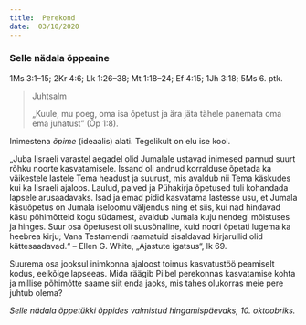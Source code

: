 ```yaml
---
title:  Perekond  
date:  03/10/2020  
---
```


### Selle nädala õppeaine
1Ms 3:1–15; 2Kr 4:6; Lk 1:26–38; Mt 1:18–24; Ef 4:15; 1Jh 3:18; 5Ms 6. ptk.

> <p>Juhtsalm</p>
> „Kuule, mu poeg, oma isa õpetust ja ära jäta tähele panemata oma ema juhatust” (Õp 1:8).

Inimestena _õpime_ (ideaalis) alati. Tegelikult on elu ise kool.

„Juba Iisraeli varastel aegadel olid Jumalale ustavad inimesed pannud suurt rõhku noorte kasvatamisele. Issand oli andnud korralduse õpetada ka väikestele lastele Tema headust ja suurust, mis avaldub nii Tema käskudes kui ka Iisraeli ajaloos. Laulud, palved ja Pühakirja õpetused tuli kohandada lapsele arusaadavaks. Isad ja emad pidid kasvatama lastesse usu, et Jumala käsuõpetus on Jumala iseloomu väljendus ning et siis, kui nad hindavad käsu põhimõtteid kogu südamest, avaldub Jumala kuju nendegi mõistuses ja hinges. Suur osa õpetusest oli suusõnaline, kuid noori õpetati lugema ka heebrea kirju; Vana Testamendi raamatuid sisaldavad kirjarullid olid kättesaadavad.“ – Ellen G. White, „Ajastute igatsus“, lk 69.

Suurema osa jooksul inimkonna ajaloost toimus kasvatustöö peamiselt kodus, eelkõige lapseeas. Mida räägib Piibel perekonnas kasvatamise kohta ja millise põhimõtte saame siit enda jaoks, mis tahes olukorras meie pere juhtub olema?

_Selle nädala õppetükki õppides valmistud hingamispäevaks, 10. oktoobriks._